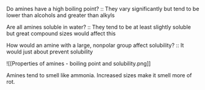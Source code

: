 Do amines have a high boiling point? :: They vary significantly but tend to be lower than alcohols and greater than alkyls

Are all amines soluble in water? :: They tend to be at least slightly soluble but great compound sizes would affect this

How would an amine with a large, nonpolar group affect solubility? :: It would just about prevent solubility

![[Properties of amines - boiling point and solubility.png]]

Amines tend to smell like ammonia. Increased sizes make it smell more of rot.